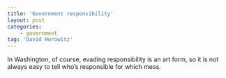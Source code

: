 ```yaml
---
title: 'Government responsibility'
layout: post
categories:
    - government
tag: 'David Horowitz'
---
```


In Washington, of course, evading responsibility is an art form, so it is not always easy to tell who’s responsible for which mess.